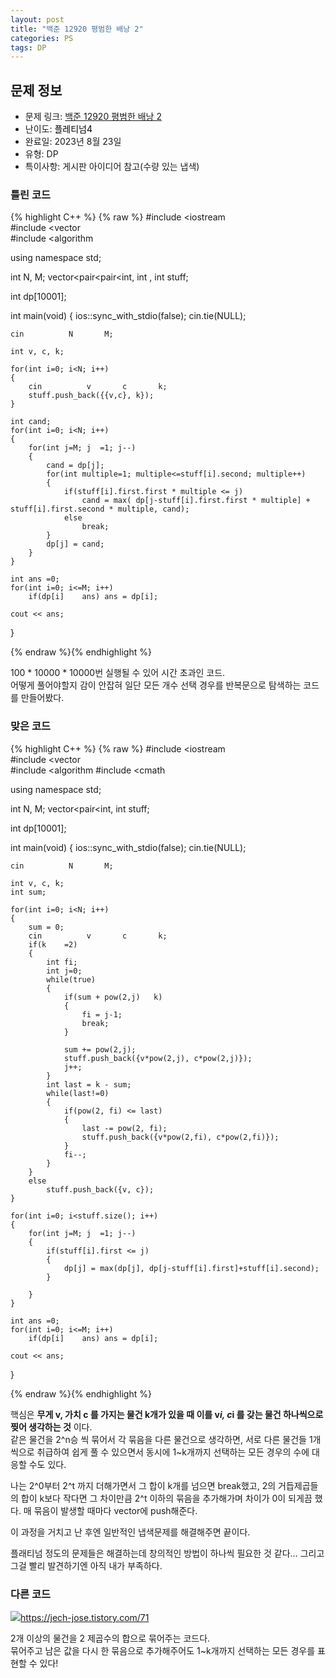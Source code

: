```yaml
---
layout: post
title: "백준 12920 평범한 배낭 2"
categories: PS
tags: DP
---
```


## 문제 정보
- 문제 링크: [백준 12920 평범한 배낭 2](https://www.acmicpc.net/problem/12920)
- 난이도: <span style="color:#000000">플레티넘4</span>
- 완료일: 2023년 8월 23일
- 유형: DP
- 특이사항: 게시판 아이디어 참고(수량 있는 냅색)

### 틀린 코드

{% highlight C++ %} {% raw %}
#include <iostream	
#include <vector	
#include <algorithm	

using namespace std;

int N, M;
vector<pair<pair<int, int	, int		 stuff;

int dp[10001];

int main(void)
{
	ios::sync_with_stdio(false); cin.tie(NULL);
	
	cin 		 N 		 M;
	
	int v, c, k;
	
	for(int i=0; i<N; i++)
	{
		cin 		 v 		 c 		 k;	
		stuff.push_back({{v,c}, k});
	}

	int cand;
	for(int i=0; i<N; i++) 
	{
		for(int j=M; j	=1; j--) 
		{
			cand = dp[j];
			for(int multiple=1; multiple<=stuff[i].second; multiple++)
			{
				if(stuff[i].first.first * multiple <= j)
					cand = max( dp[j-stuff[i].first.first * multiple] + stuff[i].first.second * multiple, cand);
				else
					break;
			}
			dp[j] = cand;
		}
	}

	int ans =0;
	for(int i=0; i<=M; i++)
		if(dp[i]	ans) ans = dp[i];
	
	cout << ans;
}

{% endraw %}{% endhighlight %}

100 * 10000 * 10000번 실행될 수 있어 시간 초과인 코드.  
어떻게 풀어야할지 감이 안잡혀 일단 모든 개수 선택 경우를 반복문으로 탐색하는 코드를 만들어봤다.  

### 맞은 코드

{% highlight C++ %} {% raw %}
#include <iostream	
#include <vector	
#include <algorithm	
#include <cmath	

using namespace std;

int N, M;
vector<pair<int, int		 stuff;

int dp[10001];

int main(void)
{
	ios::sync_with_stdio(false); cin.tie(NULL);
	
	cin 		 N 		 M;
	
	int v, c, k;
	int sum;
	
	for(int i=0; i<N; i++)
	{
		sum = 0;
		cin 		 v 		 c 		 k;	
		if(k	=2)
		{
			int fi;
			int j=0;
			while(true)
			{
				if(sum + pow(2,j)	k)
				{
					fi = j-1;
					break;
				}
					
				sum += pow(2,j);
				stuff.push_back({v*pow(2,j), c*pow(2,j)});
				j++;
			}
			int last = k - sum;
			while(last!=0)
			{
				if(pow(2, fi) <= last)
				{
					last -= pow(2, fi);
					stuff.push_back({v*pow(2,fi), c*pow(2,fi)});
				}
				fi--;
			}
		}
		else
			stuff.push_back({v, c});
	}
	
	for(int i=0; i<stuff.size(); i++) 
	{
		for(int j=M; j	=1; j--) 
		{
			if(stuff[i].first <= j)
			{
				dp[j] = max(dp[j], dp[j-stuff[i].first]+stuff[i].second);
			}
			
		}
	}

	int ans =0;
	for(int i=0; i<=M; i++)
		if(dp[i]	ans) ans = dp[i];
	
	cout << ans;
}

{% endraw %}{% endhighlight %}

핵심은 **무게 v, 가치 c 를 가지는 물건 k개가 있을 때 이를 v*i, c*i 를 갖는 물건 하나씩으로 찢어 생각하는 것** 이다.  
같은 물건을 2^n승 씩 묶어서 각 묶음을 다른 물건으로 생각하면, 서로 다른 물건들 1개씩으로 취급하여 쉽게 풀 수 있으면서 동시에 1~k개까지 선택하는 모든 경우의 수에 대응할 수도 있다.  

나는 2^0부터 2^t 까지 더해가면서 그 합이 k개를 넘으면 break했고, 2의 거듭제곱들의 합이 k보다 작다면 그 차이만큼 2^t 이하의 묶음을 추가해가며 차이가 0이 되게끔 했다. 매 묶음이 발생할 때마다 vector에 push해준다.

이 과정을 거치고 난 후엔 일반적인 냅색문제를 해결해주면 끝이다.

플래티넘 정도의 문제들은 해결하는데 창의적인 방법이 하나씩 필요한 것 같다… 그리고 그걸 빨리 발견하기엔 아직 내가 부족하다.

### 다른 코드

[![](Untitled%202.png)](<Untitled%202.png>)<https://jech-jose.tistory.com/71>

2개 이상의 물건을 2 제곱수의 합으로 묶어주는 코드다.  
묶어주고 남은 값을 다시 한 묶음으로 추가해주어도 1~k개까지 선택하는 모든 경우를 표현할 수 있다!  

